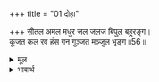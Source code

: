 +++
title = "01 दोहा"

+++
सीतल अमल मधुर जल जलज बिपुल बहुरङ्ग।  
कूजत कल रव हंस गन गुञ्जत मञ्जुल भृङ्ग॥56॥  

<details><summary>मूल</summary>

सीतल अमल मधुर जल जलज बिपुल बहुरङ्ग।  
कूजत कल रव हंस गन गुञ्जत मञ्जुल भृङ्ग॥56॥  
</details>

<details><summary>भावार्थ</summary>

उसका जल शीतल, निर्मल और मीठा है, उसमें रङ्ग-बिरङ्गे बहुत से कमल खिले हुए हैं, हंसगण मधुर स्वर से बोल रहे हैं और भौंरे सुन्दर गुञ्जार कर रहे हैं॥56॥  
</details>



